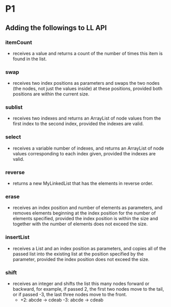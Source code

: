 # P1

## Adding the followings to LL API

### itemCount

- receives a value and returns a count of the number of times this item is found in the list.

### swap

- receives two index positions as parameters and swaps the two nodes
(the nodes, not just the values inside) at these positions, provided
both positions are within the current size.

### sublist

- receives two indexes and returns an ArrayList of node values from the first
index to the second index, provided the indexes are valid.

### select

- receives a variable number of indexes, and returns an ArrayList of node values
corresponding to each index given, provided the indexes are valid.

### reverse

- returns a new MyLinkedList that has the elements in reverse order.

### erase

- receives an index position and number of elements as parameters, and
removes elements beginning at the index position for the number of
elements specified, provided the index position is within the size
and together with the number of elements does not exceed the size.

### insertList

- receives a List and an index position as parameters, and copies all of the
passed list into the existing list at the position specified by the parameter,
provided the index position does not exceed the size.

### shift

- receives an integer and shifts the list this many nodes forward or backward,
for example, if passed 2, the first two nodes move to the tail, or if
passed -3, the last three nodes move to the front.
  - +2: abcde -> cdeab -3: abcde -> cdeab
